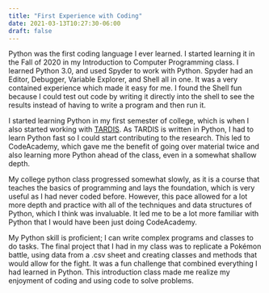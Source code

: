 ```yaml
---
title: "First Experience with Coding"
date: 2021-03-13T10:27:30-06:00
draft: false
---
```


Python was the first coding language I ever learned. I started learning it 
in the Fall of 2020 in my Introduction to Computer Programming class. I learned
Python 3.0, and used Spyder to work with Python. Spyder had an Editor, Debugger, 
Variable Explorer, and Shell all in one. It was a very contained experience which 
made it easy for me. I found the Shell fun because I could test out code by writing 
it directly into the shell to see the results instead of having to write a program 
and then run it. 

I started learning Python in my first semester of college, which is when I also started
working with [TARDIS](https://tardis-sn.github.io/tardis/index.html). As TARDIS is written 
in Python, I had to learn Python fast so I could start contributing to the research. This 
led to CodeAcademy, which gave me the benefit of going over material twice and also learning 
more Python ahead of the class, even in a somewhat shallow depth. 

My college python class progressed somewhat slowly, as it is a course that teaches the basics
of programming and lays the foundation, which is very useful as I had never coded before. However, 
this pace allowed for a lot more depth and practice with all of the techniques and data structures 
of Python, which I think was invaluable. It led me to be a lot more familiar with 
Python that I would have been just doing CodeAcademy. 

My Python skill is proficient; I can write complex programs and classes to do tasks. The 
final project that I had in my class was to replicate a Pokémon battle, using data from a 
.csv sheet and creating classes and methods that would allow for the fight. It was a fun challenge 
that combined everything I had learned in Python. This introduction class
made me realize my enjoyment of coding and using code to solve problems. 